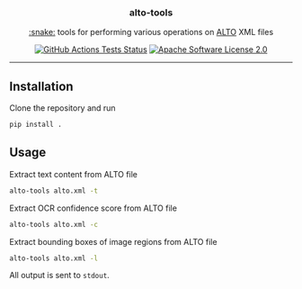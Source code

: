 <h3 align="center">alto-tools</h3>
<p align="center">
  <a href="https://www.python.org/">:snake:</a> tools for performing various operations on <a href="http://www.loc.gov/standards/alto/">ALTO</a> XML files
</p>
<p align="center">
  <!--<a href="pypi.org/project/alto-tools/"><img src="https://img.shields.io/pypi/v/alto-tools.svg" title="PyPI Version"></a>-->
  <a href="https://github.com/cneud/alto-tools/actions/workflows/tests.yml"><img src="https://github.com/cneud/alto-tools/actions/workflows/tests.yml/badge.svg" title="GitHub Actions Tests Status"></a>
  <a href="https://opensource.org/license/apache-2-0/"><img src="https://img.shields.io/github/license/cneud/alto-tools" title="Apache Software License 2.0"></a>
</p>

---

## Installation

Clone the repository and run

```bash
pip install .
```

## Usage

Extract text content from ALTO file

```bash
alto-tools alto.xml -t
```

Extract OCR confidence score from ALTO file

```bash
alto-tools alto.xml -c
```

Extract bounding boxes of image regions from ALTO file

```bash
alto-tools alto.xml -l
```

All output is sent to `stdout`.
